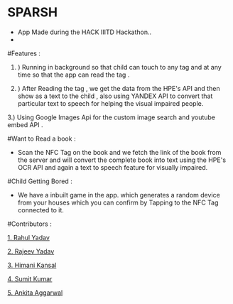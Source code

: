 # SPARSH


- App Made during the HACK IIITD Hackathon..
- 
#Features :

1. ) Running in background so that child can touch to any tag and at any time so that the app can read the tag . 

2. ) After Reading the tag , we get the data from the HPE's API and then show as a text to the child , also  using YANDEX API to convert that particular text to speech for helping the visual impaired people.

3.) Using Google Images Api for the custom image search and youtube embed API .

#Want to Read a book :

- Scan the NFC Tag on the book and we fetch the link of the book from the server and will convert the complete book into text using the HPE's  OCR API and again a text to speech feature for visually impaired.

#Child Getting Bored :

- We have a inbuilt game in the app. which generates a random device from your houses which you can confirm by Tapping to the NFC Tag connected to it.


#Contributors :

[1. Rahul Yadav](https://www.github.com/rahulyadav20111995)

[2. Rajeev Yadav](https://www.github.com/rajeevbaalwan)

[3. Himani Kansal](https://www.github.com/himani-kansal)

[4. Sumit Kumar](https://www.github.com/sumitkrq)

[5. Ankita Aggarwal](https://www.github.com/AnkitaAggarwal)


